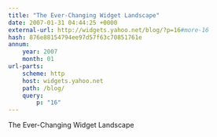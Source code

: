 ```yaml
---
title: "The Ever-Changing Widget Landscape"
date: 2007-01-31 04:44:25 +0000
external-url: http://widgets.yahoo.net/blog/?p=16#more-16
hash: 876e88154794ee97d57f63c70851761e
annum:
    year: 2007
    month: 01
url-parts:
    scheme: http
    host: widgets.yahoo.net
    path: /blog/
    query:
        p: "16"
---
```


The Ever-Changing Widget Landscape
